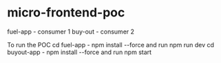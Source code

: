 # micro-frontend-poc

fuel-app - consumer 1
buy-out - consumer 2

To run the POC 
cd fuel-app - npm install --force and run npm run dev
cd buyout-app - npm install --force and run npm start

